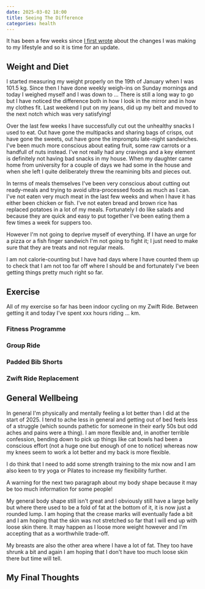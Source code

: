 ```yaml
---
date: 2025-03-02 18:00
title: Seeing The Difference
categories: health
---
```


It has been a few weeks since [I first wrote](2025-02-08-changing-my-lifestyle) about the changes I was making to my lifestyle and so it is time for an update.

## Weight and Diet

I started measuring my weight properly on the 19th of January when I was 101.5 kg. Since then I have done weekly weigh-ins on Sunday mornings and today I weighed myself and I was down to ... There is still a long way to go but I have noticed the difference both in how I look in the mirror and in how my clothes fit. Last weekend I put on my jeans, did up my belt and moved to the next notch which was very satisfying!

Over the last few weeks I have successfully cut out the unhealthy snacks I used to eat. Out have gone the multipacks and sharing bags of crisps, out have gone the sweets, out have gone the impromptu late-night sandwiches. I've been much more conscious about eating fruit, some raw carrots or a handfull of nuts instead. I've not really had any cravings and a key element is definitely not having bad snacks in my house. When my daughter came home from university for a couple of days we had some in the house and when she left I quite deliberately threw the reamining bits and pieces out.

In terms of meals themselves I've been very conscious about cutting out ready-meals and trying to avoid ultra-processed foods as much as I can. I've not eaten very much meat in the  last few weeks and when I have it has either been chicken or fish. I've not eaten bread and brown rice has replaced potatoes in a lot of my meals. Fortunately I do like salads and because they are quick and easy to put together I've been eating them a few times a week for suppers too.

However I'm not going to deprive myself of everything. If I have an urge for a pizza or a fish finger sandwich I'm not going to fight it; I just need to make sure that they are treats and not regular meals.

I am not calorie-counting but I have had days where I have counted them up to check that I am not too far off where I should be and fortunately I've been getting things pretty much right so far.

## Exercise

All of my exercise so far has been indoor cycling on my Zwift Ride. Between getting it and today I've spent xxx hours riding ... km.

### Fitness Programme


### Group Ride


### Padded Bib Shorts


### Zwift Ride Replacement



## General Wellbeing

In general I'm physically and mentally feeling a lot better than I did at the start of 2025. I tend to ache less in general and getting out of bed feels less of a struggle (which sounds pathetic for someone in their early 50s but odd aches and pains were a thing). I am more flexible and, in another terrible confession, bending down to pick up things like cat bowls had been a conscious effort (not a huge one but enough of one to notice) whereas now my knees seem to work a lot better and my back is more flexible.

I do think that I need to add some strength training to the mix now and I am also keen to try yoga or Pilates to increase my flexibility further.

A warning for the next two paragraph about my body shape because it may be too much information for some people!

My general body shape still isn't great and I obviously still have a large belly but where there used to be a fold of fat at the bottom of it, it is now just a rounded lump. I am hoping that the crease marks will eventually fade a bit and I am hoping that the skin was not stretched so far that I will end up with loose skin there. It may happen as I loose more weight however and I'm accepting that as a worthwhile trade-off.

My breasts are also the other area where I have a lot of fat. They too have shrunk a bit and again I am hoping that I don't have too much loose skin there but time will tell.


## My Final Thoughts

